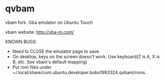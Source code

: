 qvbam
=====

vbam fork. Gba emulator on Ubuntu Touch

vbam website: http://vba-m.com/

KNOWN BUGS:<br>
- Need to CLOSE the emulator page to save.<br>
- On desktop, keys on the screen doesn't work. Use keyboard(Z is A, X is B, etc. See vbam's default mapping) <br>
- Put rom files under ~/.local/share/com.ubuntu.developer.bobo1993324.qvbam/roms.

